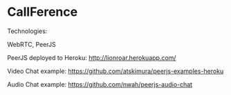 # CallFerence

Technologies:

WebRTC, PeerJS

PeerJS deployed to Heroku:
http://lionroar.herokuapp.com/

Video Chat example:
https://github.com/atskimura/peerjs-examples-heroku

Audio Chat example:
https://github.com/nwah/peerjs-audio-chat

